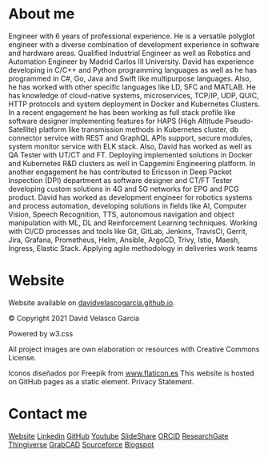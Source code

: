 # About me

Engineer with 6 years of professional experience. He is a versatile polyglot engineer with a diverse combination of development experience in software and hardware areas. 
Qualified Industrial Engineer as well as Robotics and Automation Engineer by Madrid Carlos III University. 
David has experience developing in C/C++ and Python programming languages as well as he has programmed in C#, Go, Java and Swift like multipurpose languages. 
Also, he has worked with other specific languages like LD, SFC and MATLAB. He has knowledge of cloud-native systems, microservices, TCP/IP, UDP, QUIC, HTTP protocols and system deployment in Docker and Kubernetes Clusters. 
In a recent engagement he has been working as full stack profile like software designer implementing features for HAPS (High Altitude Pseudo-Satellite) platform like transmission methods in Kubernetes cluster, db connector service with REST and GraphQL APIs support, secure modules, system monitor service with ELK stack. Also, David has worked as well as QA Tester with UT/CT and FT. Deploying implemented solutions in Docker and Kubernetes R&D clusters as well in Capgemini Engineering platform. 
In another engagement he has contributed to Ericsson in Deep Packet Inspection (DPI) department as software designer and CT/FT Tester developing custom solutions in 4G and 5G networks for EPG and PCG product. 
David has worked as development engineer for robotics systems and process automation, developing solutions in fields like AI, Computer Vision, Speech Recognition, TTS, autonomous navigation and object manipulation with ML, DL and Reinforcement Learning techniques. 
Working with CI/CD processes and tools like Git, GitLab, Jenkins, TravisCI, Gerrit, Jira, Grafana, Prometheus, Helm, Ansible, ArgoCD, Trivy, Istio, Maesh, Ingress, Elastic Stack. Applying agile methodology in deliveries work teams

# Website

Website available on [davidvelascogarcia.github.io](https://davidvelascogarcia.github.io).

© Copyright 2021 David Velasco Garcia

Powered by w3.css

All project images are own elaboration or resources with Creative Commons License.

Iconos diseñados por Freepik from www.flaticon.es
This website is hosted on GitHub pages as a static element. Privacy Statement.
# Contact me
[Website](https://davidvelascogarcia.github.io)
[Linkedin](https://www.linkedin.com/in/davidvelascogarcia/)
[GitHub](https://github.com/davidvelascogarcia)
[Youtube](https://www.youtube.com/channel/UCsC2ihUdekiNy3KlXhBcH4Q?view_as=subscriberpolymer%3Dtrue)
[SlideShare](https://es.slideshare.net/DavidVelascoGarcia)
[ORCID](http://orcid.org/0000-0001-7934-2836)
[ResearchGate](https://www.researchgate.net/profile/David_Velasco_Garcia)
[Thingiverse](https://www.thingiverse.com/davidvelascogarcia/about)
[GrabCAD](https://grabcad.com/david.velasco.garcia-1/)
[Sourceforce](https://sourceforge.net/u/davidvelascogar/profile/)
[Blogspot](http://davidvelascogarcia.blogspot.com.es/)

